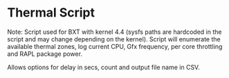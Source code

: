 # Thermal Script

Note: Script used for BXT with kernel 4.4 (sysfs paths are hardcoded in the script and may change depending on the kernel). Script will enumerate the available thermal zones, log current CPU, Gfx frequency, per core throttling and RAPL package power.  

Allows options for delay in secs, count and output file name in CSV.
